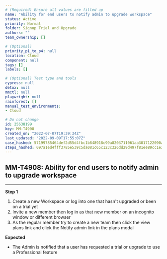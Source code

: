 ```yaml
---
# (Required) Ensure all values are filled up
name: "Ability for end users to notify admin to upgrade workspace"
status: Active
priority: Normal
folder: Signup Trial and Upgrade
authors: ""
team_ownership: []

# (Optional)
priority_p1_to_p4: null
location: Cloud
component: null
tags: []
labels: []

# (Optional) Test type and tools
cypress: null
detox: null
mmctl: null
playwright: null
rainforest: []
manual_test_environments: 
- Cloud

# Do not change
id: 25638199
key: MM-T4908
created_on: "2022-07-07T19:39:34Z"
last_updated: "2022-09-09T17:55:07Z"
case_hashed: 57199785464def2d55d4fbc1b848918c99a8203711061aa3017122090ab7b32842e784e17181c47734c79e986ce7223f
steps_hashed: 097a1ed4fff3785e539c5da081c65c123c326dd29d497f81ee89cc1e39e8fa587c958e8eec919230b988d8e8d1966813
---
```


<!-- (Auto-generated) Based on frontmatter's "key" and "name" -->

## MM-T4908: Ability for end users to notify admin to upgrade workspace

---

**Step 1**

1. Create a new Workspace or log into one that hasn't upgraded or been on a trial yet
2. Invite a new member then log in as that new member on an incognito window or different browser
3. As the regular member try to create a new team then click the view plans link and click the Notify admin link in the plans modal

**Expected**

- The Admin is notified that a user has requested a trial or upgrade to use a Professional feature
